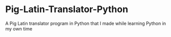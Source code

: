 # Pig-Latin-Translator-Python
A Pig Latin translator program in Python that I made while learning Python in my own time
